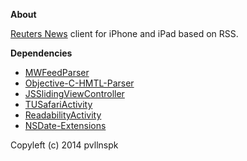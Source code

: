 <B>About</B>

[Reuters News](http://www.reuters.com/) client for iPhone and iPad based on RSS.

<B>Dependencies</B>

- [MWFeedParser](https://github.com/mwaterfall/MWFeedParser)
- [Objective-C-HMTL-Parser](https://github.com/zootreeves/Objective-C-HMTL-Parser)
- [JSSlidingViewController](https://github.com/jaredsinclair/JSSlidingViewController)
- [TUSafariActivity](https://github.com/davbeck/TUSafariActivity)
- [ReadabilityActivity](https://github.com/arc90/ReadabilityActivity)
- [NSDate-Extensions](https://github.com/erica/NSDate-Extensions)

Copyleft (c) 2014 pvllnspk
